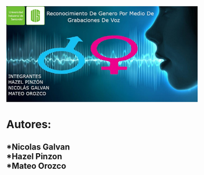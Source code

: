 <div align="center"><img src="https://raw.githubusercontent.com/NicoGalvan/proyecto-IA/master/img/Banner.jpeg" style="width:700px;" ></div>
<h1>Autores:</h>
<h2>*Nicolas Galvan<br> 
*Hazel Pinzon<br> 
*Mateo Orozco<br> </h>

